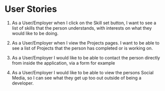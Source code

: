# User Stories

1. As a User/Employer when I click on the Skill set button, I want to see a list of skills that the person understands, with interests on what they would like to be doing.

2. As a User/Employer when I view the Projects pages. I want to be able to see a list of Projects that the person has completed or is working on.

3. As a User/Employer I would like to be able to contact the person directly from inside the application, via a form for example

4. As a User/Employer I would like to be able to view the persons Social Media, so I can see what they get up too out outside of being a developer.
